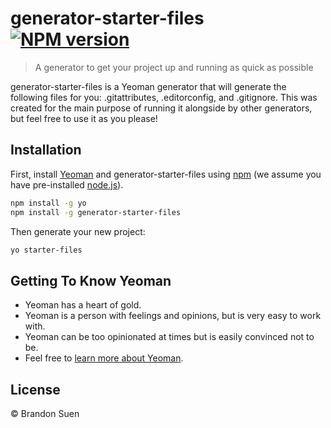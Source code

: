 # generator-starter-files [![NPM version][npm-image]][npm-url]
> A generator to get your project up and running as quick as possible

generator-starter-files is a Yeoman generator that will generate the following files for you: .gitattributes, .editorconfig, and .gitignore. This was created for the main purpose of running it alongside by other generators, but feel free to use it as you please!

## Installation

First, install [Yeoman](http://yeoman.io) and generator-starter-files using [npm](https://www.npmjs.com/) (we assume you have pre-installed [node.js](https://nodejs.org/)).

```bash
npm install -g yo
npm install -g generator-starter-files
```

Then generate your new project:

```bash
yo starter-files
```

## Getting To Know Yeoman

 * Yeoman has a heart of gold.
 * Yeoman is a person with feelings and opinions, but is very easy to work with.
 * Yeoman can be too opinionated at times but is easily convinced not to be.
 * Feel free to [learn more about Yeoman](http://yeoman.io/).

## License

 © Brandon Suen

[Brandon Suen]: https://brandons42.github.io/personal_website/
[npm-image]: https://badge.fury.io/js/generator-starter-files.svg
[npm-url]: https://npmjs.org/package/generator-starter-files
[travis-image]: https://travis-ci.org/brandons42/generator-starter-files.svg?branch=master
[travis-url]: https://travis-ci.org/brandons42/generator-starter-files
[daviddm-image]: https://david-dm.org/brandons42/generator-starter-files.svg?theme=shields.io
[daviddm-url]: https://david-dm.org/brandons42/generator-starter-files
